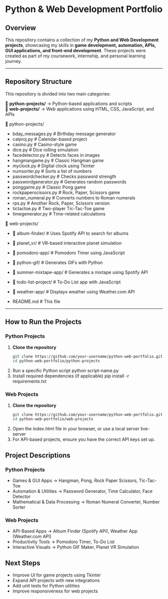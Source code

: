 # Python & Web Development Portfolio  

## Overview  
This repository contains a collection of my **Python and Web Development projects**, showcasing my skills in **game development, automation, APIs, GUI applications, and front-end development**. These projects were created as part of my coursework, internship, and personal learning journey.  

---

## **Repository Structure**  

This repository is divided into two main categories:  

📂 **python-projects/** → Python-based applications and scripts  
📂 **web-projects/** → Web applications using HTML, CSS, JavaScript, and APIs  

📂 python-projects/
- bday_messages.py # Birthday message generator
- calproj.py # Calendar-based project
- casino.py # Casino-style game
- dice.py # Dice rolling simulation
- facedetector.py # Detects faces in images
- hangmangame.py # Classic Hangman game
- myclock.py # Digital clock using Tkinter
- numsorter.py # Sorts a list of numbers
- passwordchecker.py # Checks password strength
- passwordgenerator.py # Generates random passwords
- ponggame.py # Classic Pong game
- rockpaperscissors.py # Rock, Paper, Scissors game
- roman_numeral.py # Converts numbers to Roman numerals
- rps.py # Another Rock, Paper, Scissors version
- tictactoe.py # Two-player Tic-Tac-Toe game
- timegenerator.py # Time-related calculations

📂 web-projects/
- 📂 album-finder/ # Uses Spotify API to search for albums
- 📂 planet_vr/ # VR-based interactive planet simulation
- 📂 pomodoro-app/ # Pomodoro Timer using JavaScript
- 📂 python-gif/ # Generates GIFs with Python
- 📂 summer-mixtape-app/ # Generates a mixtape using Spotify API
- 📂 todo-list-project/ # To-Do List app with JavaScript
- 📂 weather-app/ # Displays weather using Weather.com API

- README.md # This file

---

## **How to Run the Projects**  

### **Python Projects**  
1. **Clone the repository**  
   ```sh
   git clone https://github.com/your-username/python-web-portfolio.git
   cd python-web-portfolio/python-projects
2. Run a specific Python script
  python script-name.py
3. Install required dependencies (if applicable)
  pip install -r requirements.txt

### **Web Projects**
1. **Clone the repository**  
   ```sh
   git clone https://github.com/your-username/python-web-portfolio.git
   cd python-web-portfolio/web-projects
2. Open the index.html file in your browser, or use a local server
  live-server
3. For API-based projects, ensure you have the correct API keys set up.

## Project Descriptions
### Python Projects
- Games & GUI Apps → Hangman, Pong, Rock Paper Scissors, Tic-Tac-Toe
- Automation & Utilities → Password Generator, Time Calculator, Face Detector
- Mathematical & Data Processing → Roman Numeral Converter, Number Sorter
### Web Projects
- API-Based Apps → Album Finder (Spotify API), Weather App (Weather.com API)
- Productivity Tools → Pomodoro Timer, To-Do List
- Interactive Visuals → Python GIF Maker, Planet VR Simulation


## Next Steps
- Improve UI for game projects using Tkinter
- Expand API projects with new integrations
- Add unit tests for Python utilities
- Improve responsiveness for web projects

